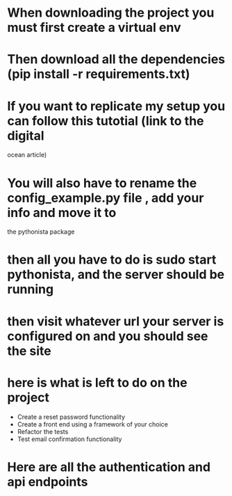 # When downloading the project you must first create a virtual env
# Then download all the dependencies (pip install -r requirements.txt)
# If you want to replicate my setup you can follow this tutotial (link to the digital
ocean article)
# You will also have to rename the config_example.py file , add your info and move it to
the pythonista package
# then all you have to do is sudo start pythonista, and the server should be running
# then visit whatever url your server is configured on and you should see the site

# here is what is left to do on the project

- Create a reset password functionality
- Create a front end using a framework of your choice
- Refactor the tests 
- Test email confirmation functionality 

# Here are all the authentication and api endpoints









